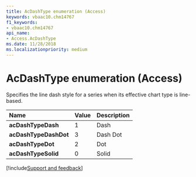 ```yaml
---
title: AcDashType enumeration (Access)
keywords: vbaac10.chm14767
f1_keywords:
- vbaac10.chm14767
api_name:
- Access.AcDashType
ms.date: 11/28/2018
ms.localizationpriority: medium
---
```



# AcDashType enumeration (Access)

Specifies the line dash style for a series when its effective chart type is line-based.

|Name|Value|Description|
|:-----|:-----|:-----|
|**acDashTypeDash**|1|Dash|
|**acDashTypeDashDot**|3|Dash Dot|
|**acDashTypeDot**|2|Dot|
|**acDashTypeSolid**|0|Solid|

[!include[Support and feedback](~/includes/feedback-boilerplate.md)]
